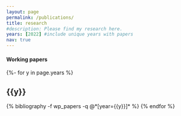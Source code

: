 ```yaml
---
layout: page
permalink: /publications/
title: research
#description: Please find my research here.
years: [2022] #include unique years with papers
nav: true
---
```

<!-- _pages/publications.md -->
#### Working papers
<div class="publications">

{%- for y in page.years %}
  <h2 class="year">{{y}}</h2>
  {% bibliography -f wp_papers -q @*[year={{y}}]* %}
{% endfor %}

</div>

